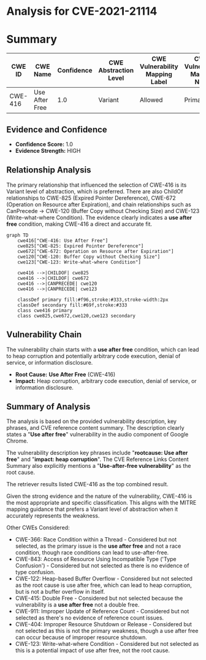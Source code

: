 # Analysis for CVE-2021-21114

# Summary
| CWE ID | CWE Name | Confidence | CWE Abstraction Level | CWE Vulnerability Mapping Label | CWE-Vulnerability Mapping Notes |
|---|---|---|---|---|---|
| CWE-416 | Use After Free | 1.0 | Variant | Allowed | Primary CWE |

## Evidence and Confidence

*   **Confidence Score:** 1.0
*   **Evidence Strength:** HIGH

## Relationship Analysis
The primary relationship that influenced the selection of CWE-416 is its Variant level of abstraction, which is preferred. There are also ChildOf relationships to CWE-825 (Expired Pointer Dereference), CWE-672 (Operation on Resource after Expiration), and chain relationships such as CanPrecede -> CWE-120 (Buffer Copy without Checking Size) and CWE-123 (Write-what-where Condition). The evidence clearly indicates a **use after free** condition, making CWE-416 a direct and accurate fit.

```mermaid
graph TD
    cwe416["CWE-416: Use After Free"]
    cwe825["CWE-825: Expired Pointer Dereference"]
    cwe672["CWE-672: Operation on Resource after Expiration"]
    cwe120["CWE-120: Buffer Copy without Checking Size"]
    cwe123["CWE-123: Write-what-where Condition"]
    
    cwe416 -->|CHILDOF| cwe825
    cwe416 -->|CHILDOF| cwe672
    cwe416 -->|CANPRECEDE| cwe120
    cwe416 -->|CANPRECEDE| cwe123
    
    classDef primary fill:#f96,stroke:#333,stroke-width:2px
    classDef secondary fill:#69f,stroke:#333
    class cwe416 primary
    class cwe825,cwe672,cwe120,cwe123 secondary
```

## Vulnerability Chain
The vulnerability chain starts with a **use after free** condition, which can lead to heap corruption and potentially arbitrary code execution, denial of service, or information disclosure.
  - **Root Cause:** **Use After Free** (CWE-416)
  - **Impact:** Heap corruption, arbitrary code execution, denial of service, or information disclosure.

## Summary of Analysis
The analysis is based on the provided vulnerability description, key phrases, and CVE reference content summary. The description clearly states a "**Use after free**" vulnerability in the audio component of Google Chrome.

The vulnerability description key phrases include "**rootcause: Use after free**" and "**impact: heap corruption**". The CVE Reference Links Content Summary also explicitly mentions a "**Use-after-free vulnerability**" as the root cause.

The retriever results listed CWE-416 as the top combined result.

Given the strong evidence and the nature of the vulnerability, CWE-416 is the most appropriate and specific classification. This aligns with the MITRE mapping guidance that prefers a Variant level of abstraction when it accurately represents the weakness.

Other CWEs Considered:

*   CWE-366: Race Condition within a Thread - Considered but not selected, as the primary issue is the **use after free** and not a race condition, though race conditions can lead to use-after-free.
*   CWE-843: Access of Resource Using Incompatible Type ('Type Confusion') - Considered but not selected as there is no evidence of type confusion.
*   CWE-122: Heap-based Buffer Overflow - Considered but not selected as the root cause is use after free, which can lead to heap corruption, but is not a buffer overflow in itself.
*   CWE-415: Double Free - Considered but not selected because the vulnerability is a **use after free** not a double free.
*   CWE-911: Improper Update of Reference Count - Considered but not selected as there's no evidence of reference count issues.
*   CWE-404: Improper Resource Shutdown or Release - Considered but not selected as this is not the primary weakness, though a use after free can occur because of improper resource shutdown.
*   CWE-123: Write-what-where Condition - Considered but not selected as this is a potential impact of use after free, not the root cause.